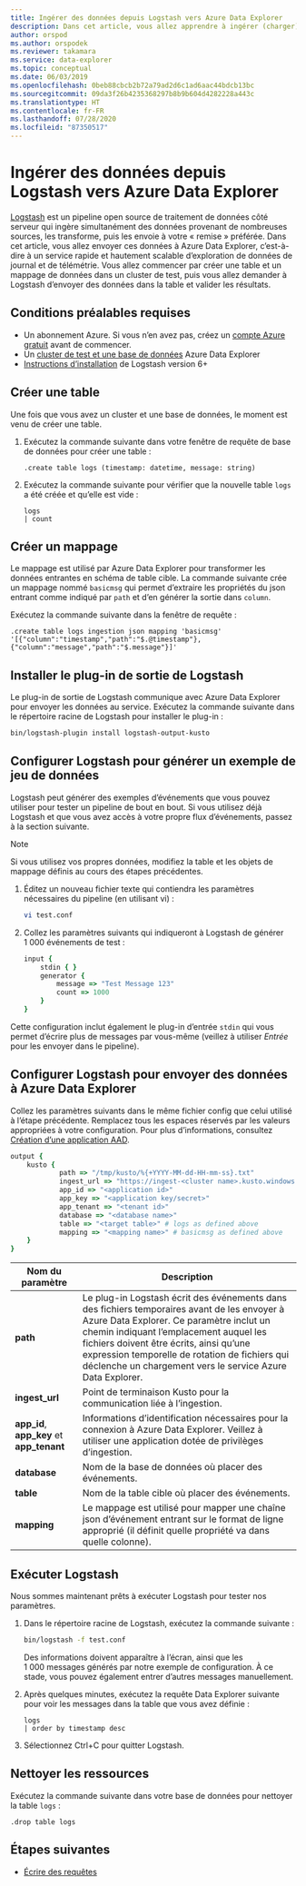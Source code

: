 ```yaml
---
title: Ingérer des données depuis Logstash vers Azure Data Explorer
description: Dans cet article, vous allez apprendre à ingérer (charger) des données dans Azure Data Explorer depuis Logstash.
author: orspod
ms.author: orspodek
ms.reviewer: takamara
ms.service: data-explorer
ms.topic: conceptual
ms.date: 06/03/2019
ms.openlocfilehash: 0beb88cbcb2b72a79ad2d6c1ad6aac44bdcb13bc
ms.sourcegitcommit: 09da3f26b4235368297b8b9b604d4282228a443c
ms.translationtype: HT
ms.contentlocale: fr-FR
ms.lasthandoff: 07/28/2020
ms.locfileid: "87350517"
---
```

# <a name="ingest-data-from-logstash-to-azure-data-explorer"></a>Ingérer des données depuis Logstash vers Azure Data Explorer

[Logstash](https://www.elastic.co/products/logstash) est un pipeline open source de traitement de données côté serveur qui ingère simultanément des données provenant de nombreuses sources, les transforme, puis les envoie à votre « remise » préférée. Dans cet article, vous allez envoyer ces données à Azure Data Explorer, c’est-à-dire à un service rapide et hautement scalable d’exploration de données de journal et de télémétrie. Vous allez commencer par créer une table et un mappage de données dans un cluster de test, puis vous allez demander à Logstash d’envoyer des données dans la table et valider les résultats.

## <a name="prerequisites"></a>Conditions préalables requises

* Un abonnement Azure. Si vous n’en avez pas, créez un [compte Azure gratuit](https://azure.microsoft.com/free/) avant de commencer.
* Un [cluster de test et une base de données](create-cluster-database-portal.md) Azure Data Explorer
* [Instructions d’installation](https://www.elastic.co/guide/en/logstash/current/installing-logstash.html) de Logstash version 6+

## <a name="create-a-table"></a>Créer une table

Une fois que vous avez un cluster et une base de données, le moment est venu de créer une table.

1. Exécutez la commande suivante dans votre fenêtre de requête de base de données pour créer une table :

    ```Kusto
    .create table logs (timestamp: datetime, message: string)
    ```

1. Exécutez la commande suivante pour vérifier que la nouvelle table `logs` a été créée et qu’elle est vide :
    ```Kusto
    logs
    | count
    ```

## <a name="create-a-mapping"></a>Créer un mappage

Le mappage est utilisé par Azure Data Explorer pour transformer les données entrantes en schéma de table cible. La commande suivante crée un mappage nommé `basicmsg` qui permet d’extraire les propriétés du json entrant comme indiqué par `path` et d’en générer la sortie dans `column`.

Exécutez la commande suivante dans la fenêtre de requête :

```Kusto
.create table logs ingestion json mapping 'basicmsg' '[{"column":"timestamp","path":"$.@timestamp"},{"column":"message","path":"$.message"}]'
```

## <a name="install-the-logstash-output-plugin"></a>Installer le plug-in de sortie de Logstash

Le plug-in de sortie de Logstash communique avec Azure Data Explorer pour envoyer les données au service.
Exécutez la commande suivante dans le répertoire racine de Logstash pour installer le plug-in :

```sh
bin/logstash-plugin install logstash-output-kusto
```

## <a name="configure-logstash-to-generate-a-sample-dataset"></a>Configurer Logstash pour générer un exemple de jeu de données

Logstash peut générer des exemples d’événements que vous pouvez utiliser pour tester un pipeline de bout en bout.
Si vous utilisez déjà Logstash et que vous avez accès à votre propre flux d’événements, passez à la section suivante. 

> [!NOTE]
> Si vous utilisez vos propres données, modifiez la table et les objets de mappage définis au cours des étapes précédentes.

1. Éditez un nouveau fichier texte qui contiendra les paramètres nécessaires du pipeline (en utilisant vi) :

    ```sh
    vi test.conf
    ```

1. Collez les paramètres suivants qui indiqueront à Logstash de générer 1 000 événements de test :

    ```ruby
    input {
        stdin { }
        generator {
            message => "Test Message 123"
            count => 1000
        }
    }
    ```

Cette configuration inclut également le plug-in d’entrée `stdin` qui vous permet d’écrire plus de messages par vous-même (veillez à utiliser *Entrée* pour les envoyer dans le pipeline).

## <a name="configure-logstash-to-send-data-to-azure-data-explorer"></a>Configurer Logstash pour envoyer des données à Azure Data Explorer

Collez les paramètres suivants dans le même fichier config que celui utilisé à l’étape précédente. Remplacez tous les espaces réservés par les valeurs appropriées à votre configuration. Pour plus d’informations, consultez [Création d’une application AAD](kusto/management/access-control/how-to-provision-aad-app.md). 

```ruby
output {
    kusto {
            path => "/tmp/kusto/%{+YYYY-MM-dd-HH-mm-ss}.txt"
            ingest_url => "https://ingest-<cluster name>.kusto.windows.net/"
            app_id => "<application id>"
            app_key => "<application key/secret>"
            app_tenant => "<tenant id>"
            database => "<database name>"
            table => "<target table>" # logs as defined above
            mapping => "<mapping name>" # basicmsg as defined above
    }
}
```

| Nom du paramètre | Description |
| --- | --- |
| **path** | Le plug-in Logstash écrit des événements dans des fichiers temporaires avant de les envoyer à Azure Data Explorer. Ce paramètre inclut un chemin indiquant l’emplacement auquel les fichiers doivent être écrits, ainsi qu’une expression temporelle de rotation de fichiers qui déclenche un chargement vers le service Azure Data Explorer.|
| **ingest_url** | Point de terminaison Kusto pour la communication liée à l’ingestion.|
| **app_id**, **app_key** et **app_tenant**| Informations d’identification nécessaires pour la connexion à Azure Data Explorer. Veillez à utiliser une application dotée de privilèges d’ingestion. |
| **database**| Nom de la base de données où placer des événements. |
| **table** | Nom de la table cible où placer des événements. |
| **mapping** | Le mappage est utilisé pour mapper une chaîne json d’événement entrant sur le format de ligne approprié (il définit quelle propriété va dans quelle colonne). |

## <a name="run-logstash"></a>Exécuter Logstash

Nous sommes maintenant prêts à exécuter Logstash pour tester nos paramètres.

1. Dans le répertoire racine de Logstash, exécutez la commande suivante :

    ```sh
    bin/logstash -f test.conf
    ```

    Des informations doivent apparaître à l’écran, ainsi que les 1 000 messages générés par notre exemple de configuration. À ce stade, vous pouvez également entrer d’autres messages manuellement.

1. Après quelques minutes, exécutez la requête Data Explorer suivante pour voir les messages dans la table que vous avez définie :

    ```Kusto
    logs
    | order by timestamp desc
    ```

1. Sélectionnez Ctrl+C pour quitter Logstash.

## <a name="clean-up-resources"></a>Nettoyer les ressources

Exécutez la commande suivante dans votre base de données pour nettoyer la table `logs` :

```Kusto
.drop table logs
```

## <a name="next-steps"></a>Étapes suivantes

* [Écrire des requêtes](write-queries.md)